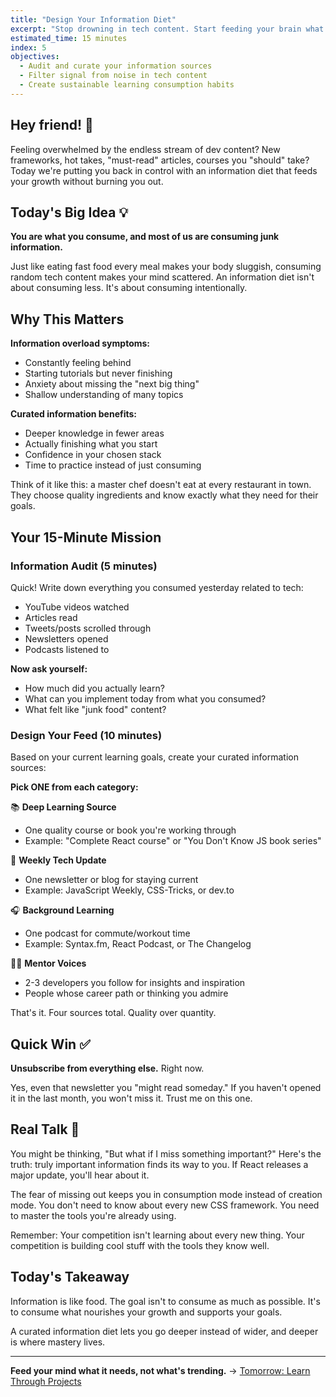 ```yaml
---
title: "Design Your Information Diet"
excerpt: "Stop drowning in tech content. Start feeding your brain what it actually needs."
estimated_time: 15 minutes
index: 5
objectives:
  - Audit and curate your information sources
  - Filter signal from noise in tech content
  - Create sustainable learning consumption habits
---
```


## Hey friend! 👋

Feeling overwhelmed by the endless stream of dev content? New frameworks, hot takes, "must-read" articles, courses you "should" take? Today we're putting you back in control with an information diet that feeds your growth without burning you out.

## Today's Big Idea 💡

**You are what you consume, and most of us are consuming junk information.**

Just like eating fast food every meal makes your body sluggish, consuming random tech content makes your mind scattered. An information diet isn't about consuming less. It's about consuming intentionally.

## Why This Matters

**Information overload symptoms:**
- Constantly feeling behind
- Starting tutorials but never finishing
- Anxiety about missing the "next big thing"
- Shallow understanding of many topics

**Curated information benefits:**
- Deeper knowledge in fewer areas
- Actually finishing what you start
- Confidence in your chosen stack
- Time to practice instead of just consuming

Think of it like this: a master chef doesn't eat at every restaurant in town. They choose quality ingredients and know exactly what they need for their goals.

## Your 15-Minute Mission

### Information Audit (5 minutes)

Quick! Write down everything you consumed yesterday related to tech:
- YouTube videos watched
- Articles read
- Tweets/posts scrolled through
- Newsletters opened
- Podcasts listened to

**Now ask yourself:**
- How much did you actually learn?
- What can you implement today from what you consumed?
- What felt like "junk food" content?

### Design Your Feed (10 minutes)

Based on your current learning goals, create your curated information sources:

**Pick ONE from each category:**

📚 **Deep Learning Source**
- One quality course or book you're working through
- Example: "Complete React course" or "You Don't Know JS book series"

📰 **Weekly Tech Update**
- One newsletter or blog for staying current
- Example: JavaScript Weekly, CSS-Tricks, or dev.to

🎧 **Background Learning**
- One podcast for commute/workout time
- Example: Syntax.fm, React Podcast, or The Changelog

🧑‍🏫 **Mentor Voices**
- 2-3 developers you follow for insights and inspiration
- People whose career path or thinking you admire

That's it. Four sources total. Quality over quantity.

## Quick Win ✅

**Unsubscribe from everything else.** Right now. 

Yes, even that newsletter you "might read someday." If you haven't opened it in the last month, you won't miss it. Trust me on this one.

## Real Talk 💬

You might be thinking, "But what if I miss something important?" Here's the truth: truly important information finds its way to you. If React releases a major update, you'll hear about it.

The fear of missing out keeps you in consumption mode instead of creation mode. You don't need to know about every new CSS framework. You need to master the tools you're already using.

Remember: Your competition isn't learning about every new thing. Your competition is building cool stuff with the tools they know well.

## Today's Takeaway

Information is like food. The goal isn't to consume as much as possible. It's to consume what nourishes your growth and supports your goals.

A curated information diet lets you go deeper instead of wider, and deeper is where mastery lives.

---

**Feed your mind what it needs, not what's trending.** → [Tomorrow: Learn Through Projects](./06-project-learning)